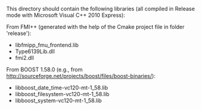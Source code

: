 This directory should contain the following libraries (all compiled in Release mode with Microsoft Visual C++ 2010 Express):

From FMI++ (generated with the help of the Cmake project file in folder 'release'):

- libfmipp_fmu_frontend.lib
- Type6139Lib.dll
- fmi2.dll


From BOOST 1.58.0 (e.g., from http://sourceforge.net/projects/boost/files/boost-binaries/):

- libboost_date_time-vc120-mt-1_58.lib
- libboost_filesystem-vc120-mt-1_58.lib
- libboost_system-vc120-mt-1_58.lib
